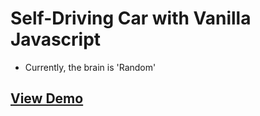 # Self-Driving Car with Vanilla Javascript

- Currently, the brain is 'Random'

## [View Demo](https://kolbyrogers.github.io/self-driving/)

